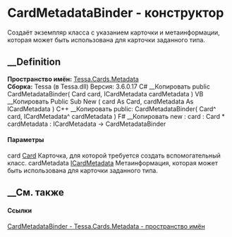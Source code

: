 # CardMetadataBinder - конструктор
Создаёт экземпляр класса с указанием карточки и метаинформации, которая может
быть использована для карточки заданного типа.
## __Definition
 **Пространство имён:** [Tessa.Cards.Metadata](N_Tessa_Cards_Metadata.htm)  
 **Сборка:** Tessa (в Tessa.dll) Версия: 3.6.0.17
C# __Копировать
     public CardMetadataBinder(
    	Card card,
    	ICardMetadata cardMetadata
    )
VB __Копировать
     Public Sub New ( 
    	card As Card,
    	cardMetadata As ICardMetadata
    )
C++ __Копировать
     public:
    CardMetadataBinder(
    	Card^ card, 
    	ICardMetadata^ cardMetadata
    )
F# __Копировать
     new : 
            card : Card * 
            cardMetadata : ICardMetadata -> CardMetadataBinder
#### Параметры
card [Card](T_Tessa_Cards_Card.htm)
    Карточка, для которой требуется создать вспомогательный класс.
cardMetadata [ICardMetadata](T_Tessa_Cards_ICardMetadata.htm)
    Метаинформация, которая может быть использована для карточки заданного типа.
##  __См. также
#### Ссылки
[CardMetadataBinder - ](T_Tessa_Cards_Metadata_CardMetadataBinder.htm)
[Tessa.Cards.Metadata - пространство имён](N_Tessa_Cards_Metadata.htm)
